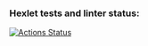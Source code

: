 ### Hexlet tests and linter status:
[![Actions Status](https://github.com/sraduhin/python-project-83/workflows/hexlet-check/badge.svg)](https://github.com/sraduhin/python-project-83/actions)